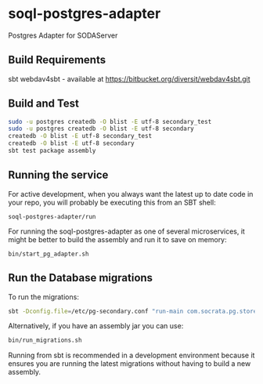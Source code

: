 soql-postgres-adapter
=====================

Postgres Adapter for SODAServer

## Build Requirements
sbt
webdav4sbt - available at https://bitbucket.org/diversit/webdav4sbt.git

## Build and Test

```sh
sudo -u postgres createdb -O blist -E utf-8 secondary_test
sudo -u postgres createdb -O blist -E utf-8 secondary
createdb -O blist -E utf-8 secondary_test
createdb -O blist -E utf-8 secondary
sbt test package assembly
```

## Running the service

For active development, when you always want the latest up to date code in your repo, you will probably be executing this from an SBT shell:

    soql-postgres-adapter/run

For running the soql-postgres-adapter as one of several microservices, it might
be better to build the assembly and run it to save on memory:

    bin/start_pg_adapter.sh

## Run the Database migrations

To run the migrations:
```sh
sbt -Dconfig.file=/etc/pg-secondary.conf "run-main com.socrata.pg.store.Main --migrate migrate"
```

Alternatively, if you have an assembly jar you can use:
```sh
bin/run_migrations.sh
```

Running from sbt is recommended in a development environment because
it ensures you are running the latest migrations without having to build a
new assembly.

